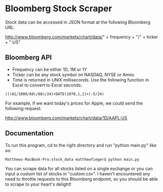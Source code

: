 Bloomberg Stock Scraper
=======================

Stock data can be accessed in JSON format at the following Bloomberg URL:

http://www.bloomberg.com/markets/chart/data/" + frequency + "/" + ticker + ":US"

Bloomberg API
-------------
- Frequency can be either 1D, 1M or 1Y
- Ticker can be any stock symbol on NASDAQ, NYSE or Amex
- Time is returned in UNIX milliseconds.  Use the following function in Excel to convert to Excel seconds:

```
(((A1/1000/60)/60)/24)+DATE(1970,1,1)+(-5/24)
```

For example, if we want today's prices for Apple, we could send the following request:

http://www.bloomberg.com/markets/chart/data/1D/AAPL:US

Documentation
-------------
To run this program, cd to the right directory and run "python main.py" like so:

```bash
Matthews-MacBook-Pro:stock_data matthewfieger$ python main.py
```
You can scrape data for all stocks listed on a single exchange or you can input a custom list of stocks in "custom.csv".  I haven't encountered any need to throttle requests to this Bloomberg endpoint, so you should be able to scrape to your heart's delight!
